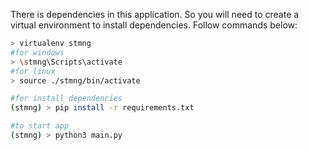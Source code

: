 There is dependencies in this application. So you will need to create a virtual environment to install dependencies. Follow commands below:
```bash
> virtualenv stmng
#for windows
> \stmng\Scripts\activate
#for linux
> source ./stmng/bin/activate

#for install dependencies
(stmng) > pip install -r requirements.txt

#to start app
(stmng) > python3 main.py
```